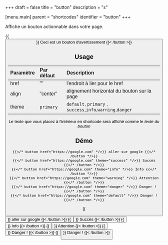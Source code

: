 +++
draft = false
title = "button"
description = "s"

[menu.main]
parent = "shortcodes"
identifier = "button"
+++

Affiche un bouton actionnable dans votre page.

{{<button align="center" href="#" theme="warning" >}} Ceci est un bouton d'avertissement {{< /button >}}

## Usage 

| Paramètre | Par défaut | Description |
|:--|:--|:--|
| href | "" | l'endroit à lier pour le href |
| align | "center" | alignement horizontal du bouton sur la page |
| theme | `primary` | `default`, `primary` , `success`,`info`,`warning`,`danger` |

Le texte que vous placez à l'intérieur en shortcode sera affiché comme le _texte du bouton_

## Démo

	{{</* button href="https://google.com" */>}} aller sur google {{</* /button */>}}
	{{</* button href="https://google.com" theme="success" */>}} Succès {{</* /button */>}}
	{{</* button href="https://google.com" theme="info" */>}} Info {{</* /button */>}}
	{{</* button href="https://google.com" theme="warning" */>}} Attention {{</* /button */>}}
	{{</* button href="https://google.com" theme="danger" */>}} Danger ! {{</* /button */>}}
	{{</* button href="https://google.com" theme="default" */>}} Danger ! {{</* /button */>}}
    
{{<button href="https://google.com" >}} aller sur google {{< /button >}}
{{<button href="https://google.com" theme="success">}} Succès {{< /button >}}
{{<button href="https://google.com" theme="info">}} Info {{< /button >}}
{{<button href="https://google.com" theme="warning">}} Attention {{< /button >}}
{{<button href="https://google.com" theme="danger">}} Danger ! {{< /button >}}
{{<button href="https://google.com" theme="default">}} Danger ! {{< /button >}}



